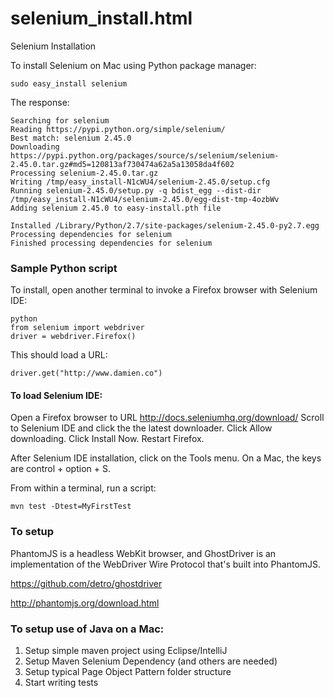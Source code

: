 # selenium_install.html
Selenium Installation

To install Selenium on Mac using Python package manager:

```
sudo easy_install selenium
```

The response:

```
Searching for selenium
Reading https://pypi.python.org/simple/selenium/
Best match: selenium 2.45.0
Downloading https://pypi.python.org/packages/source/s/selenium/selenium-2.45.0.tar.gz#md5=120813af730474a62a5a13058da4f602
Processing selenium-2.45.0.tar.gz
Writing /tmp/easy_install-N1cWU4/selenium-2.45.0/setup.cfg
Running selenium-2.45.0/setup.py -q bdist_egg --dist-dir /tmp/easy_install-N1cWU4/selenium-2.45.0/egg-dist-tmp-4ozbWv
Adding selenium 2.45.0 to easy-install.pth file

Installed /Library/Python/2.7/site-packages/selenium-2.45.0-py2.7.egg
Processing dependencies for selenium
Finished processing dependencies for selenium
```

### Sample Python script
To install, open another terminal to invoke a Firefox browser with Selenium IDE:

```
python
from selenium import webdriver
driver = webdriver.Firefox()
```

This should load a URL:

```
driver.get("http://www.damien.co")
```

#### To load Selenium IDE:
Open a Firefox browser to URL http://docs.seleniumhq.org/download/
Scroll to Selenium IDE and click the the latest downloader.
Click Allow downloading. 
Click Install Now.
Restart Firefox.

After Selenium IDE installation, click on the Tools menu.
On a Mac, the keys are control + option + S.

From within a terminal, run a script:

```
mvn test -Dtest=MyFirstTest
```

### To setup 

PhantomJS is a headless WebKit browser, and GhostDriver is an implementation of the WebDriver Wire Protocol that's built into PhantomJS.

https://github.com/detro/ghostdriver

http://phantomjs.org/download.html

### To setup use of Java on a Mac:

1. Setup simple maven project using Eclipse/IntelliJ
2. Setup Maven Selenium Dependency (and others are needed)
3. Setup typical Page Object Pattern folder structure
4. Start writing tests

